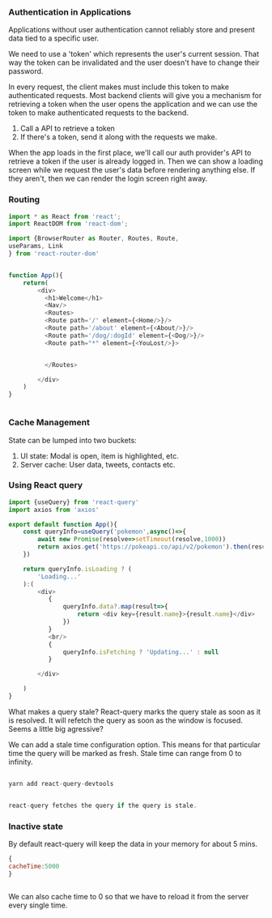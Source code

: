 ### Authentication in Applications

Applications without user authentication cannot reliably store
and present data tied to a specific
user.

We need to use a 'token' which represents the user's current session. That way the token can be invalidated and the user doesn't have to change their password.

In every request, the client makes must include this token to make authenticated requests. Most backend clients will give you a mechanism for retrieving a token when the user opens the application and we can use the token to make authenticated requests to the backend. 

1. Call a API to retrieve a token
2. If there's a token, send it along with the requests we make.

When the app loads in the first place, we'll call our auth provider's API to retrieve a token if the user is already logged in. Then we can show a loading screen while we request the user's data before rendering anything else. If they aren't, then we can render the login screen right away.


### Routing

```javascript
import * as React from 'react';
import ReactDOM from 'react-dom';

import {BrowserRouter as Router, Routes, Route,
useParams, Link
} from 'react-router-dom'


function App(){
    return(
        <div>
          <h1>Welcome</h1>
          <Nav/>
          <Routes>
          <Route path='/' element={<Home/>}/>
          <Route path='/about' element={<About/>}/>
          <Route path='/dog/:dogId' element={<Dog/>}/>
          <Route path="*" element={<YouLost/>}>


          </Routes>

        </div>
    )
}



```



### Cache Management

State can be lumped into two buckets:

1. UI state: Modal is open, item is highlighted, etc.
2. Server cache: User data, tweets, contacts etc.

### Using React query

```javascript
import {useQuery} from 'react-query'
import axios from 'axios'

export default function App(){
    const queryInfo=useQuery('pokemon',async()=>{
        await new Promise(resolve=>setTimeout(resolve,1000))
        return axios.get('https://pokeapi.co/api/v2/pokemon').then(res=>res.data.results)
    })

    return queryInfo.isLoading ? (
        'Loading...'
    ):(
        <div>
           {
               queryInfo.data?.map(result=>{
                   return <div key={result.name}>{result.name}</div>
               })
           }
           <br/>
           {
               queryInfo.isFetching ? 'Updating...' : null
           }

        </div>

    )
}


```

What makes a query stale? React-query marks the query stale as soon as it
is resolved. It will refetch the query as soon as the window is focused.
Seems a little big agressive?

We can add a stale time configuration option. This means for that particular
time the query will be marked as fresh.
Stale time can range from 0 to infinity.

```javascript

yarn add react-query-devtools

```

```javascript

react-query fetches the query if the query is stale.

```


### Inactive state

By default react-query will keep the data in your memory for about 5 mins.

```javascript
{
cacheTime:5000
}



```

We can also cache time to 0 so that we have to reload it from the server
every single time.



```javascript




````



